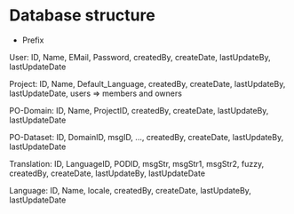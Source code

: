 Database structure
==================
- Prefix


User: ID, Name, EMail, Password, createdBy, createDate, lastUpdateBy, lastUpdateDate

Project: ID, Name, Default_Language, createdBy, createDate, lastUpdateBy, lastUpdateDate, users => members and owners

PO-Domain: ID, Name, ProjectID, createdBy, createDate, lastUpdateBy, lastUpdateDate

PO-Dataset: ID, DomainID, msgID, ..., createdBy, createDate, lastUpdateBy, lastUpdateDate

Translation: ID, LanguageID, PODID, msgStr, msgStr1, msgStr2, fuzzy, createdBy, createDate, lastUpdateBy, lastUpdateDate

Language: ID, Name, locale, createdBy, createDate, lastUpdateBy, lastUpdateDate
